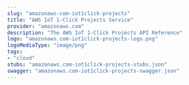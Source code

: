 ```yaml
---
slug: "amazonaws-com-iot1click-projects"
title: "AWS IoT 1-Click Projects Service"
provider: "amazonaws.com"
description: "The AWS IoT 1-Click Projects API Reference"
logo: "amazonaws.com-iot1click-projects-logo.png"
logoMediaType: "image/png"
tags:
- "cloud"
stubs: "amazonaws.com-iot1click-projects-stubs.json"
swagger: "amazonaws.com-iot1click-projects-swagger.json"
---
```


